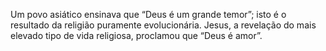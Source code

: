 ﻿Um povo asiático ensinava que “Deus é um grande temor”; isto é o resultado da religião puramente evolucionária. Jesus, a revelação do mais elevado tipo de vida religiosa, proclamou que “Deus é amor”.